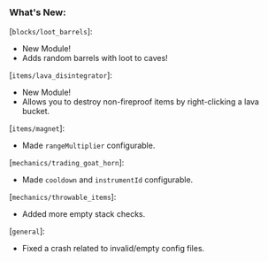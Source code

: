 ### What's New:

[`blocks/loot_barrels`]:

* New Module!
* Adds random barrels with loot to caves!

[`items/lava_disintegrator`]:

* New Module!
* Allows you to destroy non-fireproof items by right-clicking a lava bucket.

[`items/magnet`]:

* Made `rangeMultiplier` configurable.

[`mechanics/trading_goat_horn`]:

* Made `cooldown` and `instrumentId` configurable.

[`mechanics/throwable_items`]:

* Added more empty stack checks.

[`general`]:

* Fixed a crash related to invalid/empty config files.